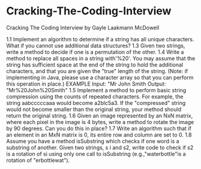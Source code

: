 Cracking-The-Coding-Interview
=============================

Cracking The Coding Interview by Gayle Laakmann McDowell

1.1 Implement an algorithm to determine if a string has all unique characters. What 
    if you cannot use additional data structures?
1.3 Given two strings, write a method to decide if one is a permutation of the other.
1.4 Write a method to replace all spaces in a string with'%20'. You may assume that 
    the string has sufficient space at the end of the string to hold the additional 
    characters, and that you are given the "true" length of the string. (Note: if 
    implementing in Java, please use a character array so that you can perform this 
    operation in place.)
    EXAMPLE
    Input: "Mr John Smith Output: "Mr%20John%20Smith"
1.5 Implement a method to perform basic string compression using the counts of 
    repeated characters. For example, the string aabcccccaaa would become a2blc5a3. 
    If the "compressed" string would not become smaller than the original string, 
    your method should return the original string.
1.6 Given an image represented by an NxN matrix, where each pixel in the image is 
    4 bytes, write a method to rotate the image by 90 degrees. Can you do this in 
    place?
1.7 Write an algorithm such that if an element in an MxN matrix is 0, its entire 
    row and column are set to 0.
1.8 Assume you have a method isSubstring which checks if one word is a substring 
    of another. Given two strings, s i and s2, write code to check if s2 is a 
    rotation of si using only one call to isSubstring (e.g.,"waterbottle"is a 
    rotation of "erbottlewat").
